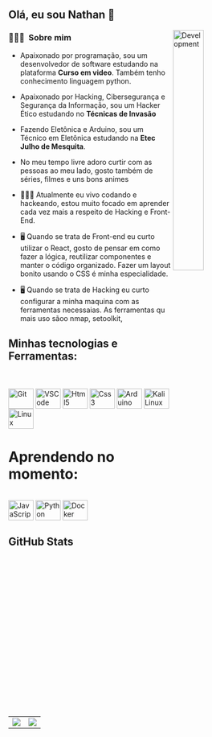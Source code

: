 ## <h2> Olá, eu sou Nathan 👋 </h2> 

<img width="35%" align="right" alt="Development" src="https://camo.githubusercontent.com/95475d0056f99f50fba3b5f027ac9fbb15d0fc422f675d445df20ccac6e70539/68747470733a2f2f63646e2e686173686e6f64652e636f6d2f7265732f686173686e6f64652f696d6167652f75706c6f61642f76313632313730353534323433372f3473685579456b32742e676966" />
<h3> 👨🏻‍💻 &nbsp;Sobre mim </h3>

- Apaixonado por programação, sou um desenvolvedor de software estudando na plataforma <strong>Curso em video</strong>. Também tenho conhecimento linguagem python.  
- Apaixonado por Hacking, Cibersegurança e Segurança da Informação, sou um Hacker Ético estudando no <strong>Técnicas de Invasão</strong>
- Fazendo Eletônica e Arduino, sou um Técnico em Eletônica estudando na <strong>Etec Julho de Mesquita</strong>.<br>


- No meu tempo livre adoro curtir com as pessoas ao meu lado, gosto também de séries, filmes e uns bons animes<br>

- 👨🏻‍💻 Atualmente eu vivo codando e hackeando, estou muito focado em aprender cada vez mais a respeito de Hacking e Front-End.<br>

- 🖥️ Quando se trata de Front-end eu curto utilizar o React, gosto de pensar em como fazer a lógica, reutilizar componentes e manter o código organizado. Fazer um layout bonito usando o CSS é minha especialidade.
- 🖥️ Quando se trata de Hacking eu curto configurar a minha maquina com as ferramentas necessaias. As ferramentas qu mais uso sãoo nmap, setoolkit, 

## Minhas tecnologias e Ferramentas:
<br>
<div style="display: inline_block"><br>
  <img align="center" alt="Git" height="40" width="50" src="https://cdn.jsdelivr.net/gh/devicons/devicon/icons/git/git-original.svg">
  <img align="center" alt="VSCode" height="40" width="50" src="https://img.shields.io/badge/VSCode-0078D4?style=for-the-badge&logo=visual%20studio%20code&logoColor=white">
  <img align="center" alt="Html5" height="40" width="50" src="https://cdn.jsdelivr.net/gh/devicons/devicon/icons/html5/html5-plain-wordmark.svg">
  <img align="center" alt="Css3" height="40" width="50" src="https://cdn.jsdelivr.net/gh/devicons/devicon/icons/css3/css3-plain-wordmark.svg">
  <img align="center" alt="Arduino" height="40" width="50" src="https://img.shields.io/badge/Arduino_IDE-00979D?style=for-the-badge&logo=arduino&logoColor=white">
  <img align="center" alt="Kali Linux" height="40" width="50" src="https://img.shields.io/badge/Kali_Linux-557C94?style=for-the-badge&logo=kali-linux&logoColor=white">
  <img align="center" alt="Linux" height="40" width="50" src="https://img.shields.io/badge/Linux-FCC624?style=for-the-badge&logo=linux&logoColor=black">
  
# Aprendendo no momento:
<div style="display: inline_block"><br>
  <img align="center" alt="JavaScript" height="40" width="50" src="https://cdn.jsdelivr.net/gh/devicons/devicon/icons/javascript/javascript-original.svg">
  <img align="center" alt="Python" height="40" width="50" src="https://img.shields.io/badge/Python-FFD43B?style=for-the-badge&logo=python&logoColor=blue">
  <img align="center" alt="Docker" height="40" width="50" src="https://cdn.jsdelivr.net/gh/devicons/devicon/icons/docker/docker-plain-wordmark.svg">
<br/>

## GitHub Stats
<table>
<tr><td>

  <a href="https://github.com/anuraghazra/github-readme-stats" rel="noopener noreferrer" target="_blank">
    <img align="center" src="https://github-readme-stats.vercel.app/api?username=Nathan3710&show_icons=true&theme=blue-green" />
  </a>

</td><td>

  <a href="https://github.com/anuraghazra/github-readme-stats" rel="noopener noreferrer" target="_blank" target="_blank">
    <img align="center" src="https://github-readme-stats.vercel.app/api/top-langs/?username=Nathan3710&layout=compact&theme=blue-green" />
  </a>

</td></tr>
</table>
